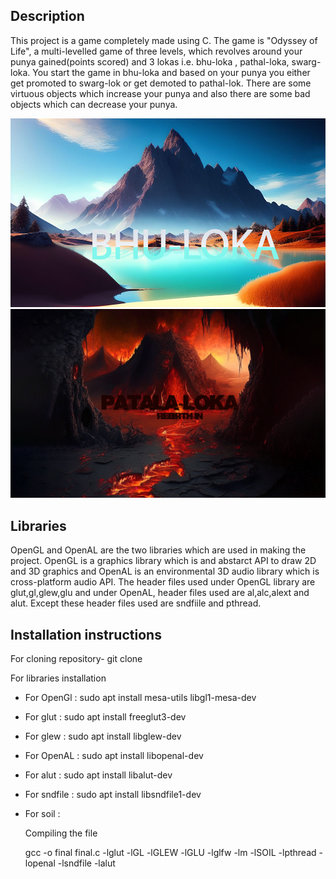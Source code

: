 ## Description
This project is a game completely made using C. The game is "Odyssey of Life", a multi-levelled game of three levels, which revolves around your punya gained(points scored) and 3 lokas i.e. bhu-loka , pathal-loka, swarg-loka. You start the game in bhu-loka and based on your punya you either get promoted to swarg-lok or get demoted to pathal-lok. There
are some virtuous objects which increase your punya and also there are some bad objects which can decrease your punya. 

![Alt text](bhuloktrans.png)
![Alt text](pataltrans.png)





## Libraries
OpenGL and OpenAL are the two libraries which are used in making the project. OpenGL is a graphics library which is and abstarct API to draw 2D and 3D graphics and OpenAL is an environmental 3D audio library which is cross-platform audio API.
The header files used under OpenGL library are glut,gl,glew,glu and under OpenAL, header files used are al,alc,alext and alut. Except these header files used are sndfiile and pthread.


## Installation instructions 
For cloning repository- git clone 

For libraries installation
- For OpenGl :
  sudo apt install mesa-utils libgl1-mesa-dev
- For glut :
  sudo apt install freeglut3-dev
- For glew :
  sudo apt install libglew-dev
- For OpenAL :
  sudo apt install libopenal-dev
- For alut :
  sudo apt install libalut-dev
- For sndfile :
  sudo apt install libsndfile1-dev
- For soil :
  
  
  Compiling the file
  
  gcc -o final final.c -lglut -lGL -lGLEW -lGLU -lglfw -lm -lSOIL -lpthread -lopenal -lsndfile -lalut
  
 ## 
  
  

  
  
  
  
